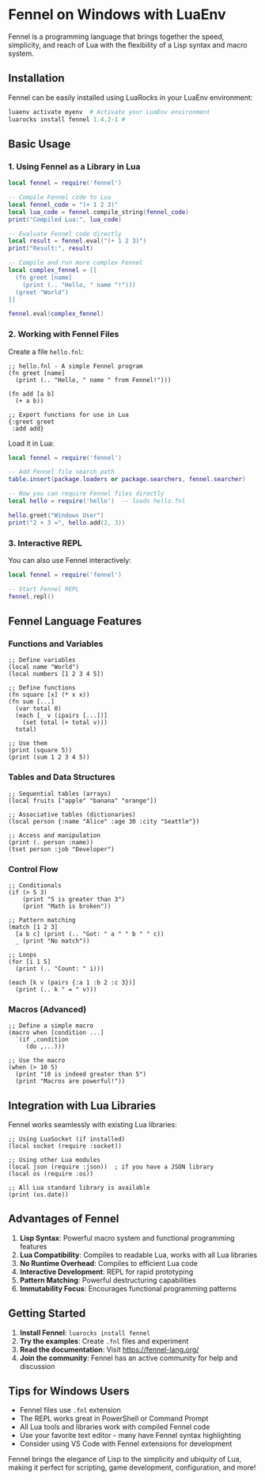 # Fennel on Windows with LuaEnv

Fennel is a programming language that brings together the speed, simplicity, and reach of Lua with the flexibility of a Lisp syntax and macro system.

## Installation

Fennel can be easily installed using LuaRocks in your LuaEnv environment:

```powershell
luaenv activate myenv  # Activate your LuaEnv environment
luarocks install fennel 1.4.2-1 #
```

## Basic Usage

### 1. Using Fennel as a Library in Lua

```lua
local fennel = require('fennel')

-- Compile Fennel code to Lua
local fennel_code = "(+ 1 2 3)"
local lua_code = fennel.compile_string(fennel_code)
print("Compiled Lua:", lua_code)

-- Evaluate Fennel code directly
local result = fennel.eval("(+ 1 2 3)")
print("Result:", result)

-- Compile and run more complex Fennel
local complex_fennel = [[
  (fn greet [name]
    (print (.. "Hello, " name "!")))
  (greet "World")
]]

fennel.eval(complex_fennel)
```

### 2. Working with Fennel Files

Create a file `hello.fnl`:
```fennel
;; hello.fnl - A simple Fennel program
(fn greet [name]
  (print (.. "Hello, " name " from Fennel!")))

(fn add [a b]
  (+ a b))

;; Export functions for use in Lua
{:greet greet
 :add add}
```

Load it in Lua:
```lua
local fennel = require('fennel')

-- Add Fennel file search path
table.insert(package.loaders or package.searchers, fennel.searcher)

-- Now you can require Fennel files directly
local hello = require('hello')  -- loads hello.fnl

hello.greet("Windows User")
print("2 + 3 =", hello.add(2, 3))
```

### 3. Interactive REPL

You can also use Fennel interactively:

```lua
local fennel = require('fennel')

-- Start Fennel REPL
fennel.repl()
```

## Fennel Language Features

### Functions and Variables
```fennel
;; Define variables
(local name "World")
(local numbers [1 2 3 4 5])

;; Define functions
(fn square [x] (* x x))
(fn sum [...]
  (var total 0)
  (each [_ v (ipairs [...])]
    (set total (+ total v)))
  total)

;; Use them
(print (square 5))
(print (sum 1 2 3 4 5))
```

### Tables and Data Structures
```fennel
;; Sequential tables (arrays)
(local fruits ["apple" "banana" "orange"])

;; Associative tables (dictionaries)
(local person {:name "Alice" :age 30 :city "Seattle"})

;; Access and manipulation
(print (. person :name))
(tset person :job "Developer")
```

### Control Flow
```fennel
;; Conditionals
(if (> 5 3)
    (print "5 is greater than 3")
    (print "Math is broken"))

;; Pattern matching
(match [1 2 3]
  [a b c] (print (.. "Got: " a " " b " " c))
  _ (print "No match"))

;; Loops
(for [i 1 5]
  (print (.. "Count: " i)))

(each [k v (pairs {:a 1 :b 2 :c 3})]
  (print (.. k " = " v)))
```

### Macros (Advanced)
```fennel
;; Define a simple macro
(macro when [condition ...]
  `(if ,condition
     (do ,...)))

;; Use the macro
(when (> 10 5)
  (print "10 is indeed greater than 5")
  (print "Macros are powerful!"))
```

## Integration with Lua Libraries

Fennel works seamlessly with existing Lua libraries:

```fennel
;; Using LuaSocket (if installed)
(local socket (require :socket))

;; Using other Lua modules
(local json (require :json))  ; if you have a JSON library
(local os (require :os))

;; All Lua standard library is available
(print (os.date))
```

## Advantages of Fennel

1. **Lisp Syntax**: Powerful macro system and functional programming features
2. **Lua Compatibility**: Compiles to readable Lua, works with all Lua libraries
3. **No Runtime Overhead**: Compiles to efficient Lua code
4. **Interactive Development**: REPL for rapid prototyping
5. **Pattern Matching**: Powerful destructuring capabilities
6. **Immutability Focus**: Encourages functional programming patterns

## Getting Started

1. **Install Fennel**: `luarocks install fennel`
2. **Try the examples**: Create `.fnl` files and experiment
3. **Read the documentation**: Visit https://fennel-lang.org/
4. **Join the community**: Fennel has an active community for help and discussion

## Tips for Windows Users

- Fennel files use `.fnl` extension
- The REPL works great in PowerShell or Command Prompt
- All Lua tools and libraries work with compiled Fennel code
- Use your favorite text editor - many have Fennel syntax highlighting
- Consider using VS Code with Fennel extensions for development

Fennel brings the elegance of Lisp to the simplicity and ubiquity of Lua, making it perfect for scripting, game development, configuration, and more!
